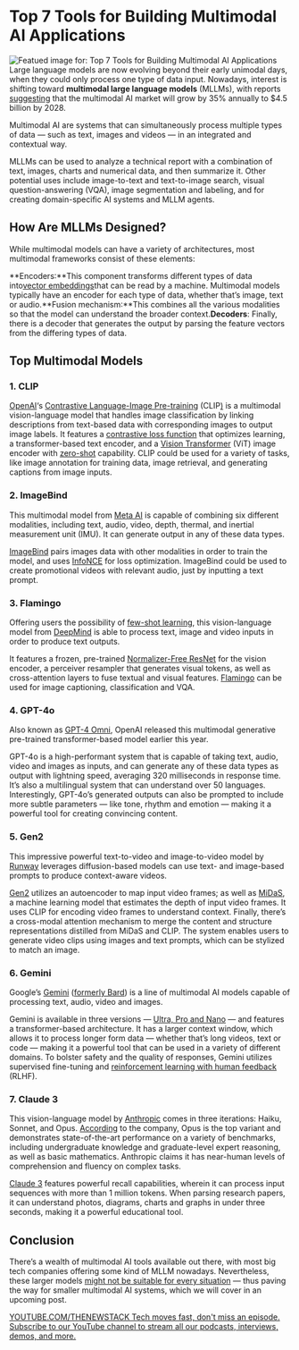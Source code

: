 # Top 7 Tools for Building Multimodal AI Applications
![Featued image for: Top 7 Tools for Building Multimodal AI Applications](https://cdn.thenewstack.io/media/2024/11/37168f9e-google-deepmind-bnoejhgavfe-unsplashb-1024x576.jpg)
Large language models are now evolving beyond their early unimodal days, when they could only process one type of data input. Nowadays, interest is shifting toward **multimodal large language models** (MLLMs), with reports [suggesting](https://www.marketsandmarkets.com/Market-Reports/multimodal-ai-market-104892004.html) that the multimodal AI market will grow by 35% annually to $4.5 billion by 2028.

Multimodal AI are systems that can simultaneously process multiple types of data — such as text, images and videos — in an integrated and contextual way.

MLLMs can be used to analyze a technical report with a combination of text, images, charts and numerical data, and then summarize it. Other potential uses include image-to-text and text-to-image search, visual question-answering (VQA), image segmentation and labeling, and for creating domain-specific AI systems and MLLM agents.

## How Are MLLMs Designed?
While multimodal models can have a variety of architectures, most multimodal frameworks consist of these elements:

**Encoders:**This component transforms different types of data into[vector embeddings](https://thenewstack.io/vector-embeddings-explained-a-beginners-guide-to-powerful-ai/)that can be read by a machine. Multimodal models typically have an encoder for each type of data, whether that’s image, text or audio.**Fusion mechanism:**This combines all the various modalities so that the model can understand the broader context.**Decoders**: Finally, there is a decoder that generates the output by parsing the feature vectors from the differing types of data.
## Top Multimodal Models
### 1. CLIP
[OpenAI](https://openai.com/)‘s [Contrastive Language-Image Pre-training](https://openai.com/index/clip/) (CLIP[)](https://openai.com/index/clip/) is a multimodal vision-language model that handles image classification by linking descriptions from text-based data with corresponding images to output image labels.
It features a [contrastive loss function](https://towardsdatascience.com/contrastive-loss-explaned-159f2d4a87ec) that optimizes learning, a transformer-based text encoder, and a [Vision Transformer](https://huggingface.co/docs/transformers/en/model_doc/vit) (ViT) image encoder with [zero-shot](https://www.kdnuggets.com/2022/12/zeroshot-learning-explained.html) capability. CLIP could be used for a variety of tasks, like image annotation for training data, image retrieval, and generating captions from image inputs.

### 2. ImageBind
This multimodal model from [Meta AI](https://www.meta.ai/) is capable of combining six different modalities, including text, audio, video, depth, thermal, and inertial measurement unit (IMU). It can generate output in any of these data types.

[ImageBind](https://imagebind.metademolab.com/) pairs images data with other modalities in order to train the model, and uses [InfoNCE](https://arxiv.org/pdf/1807.03748v2) for loss optimization. ImageBind could be used to create promotional videos with relevant audio, just by inputting a text prompt.
### 3. Flamingo
Offering users the possibility of [few-shot learning](https://www.analyticsvidhya.com/blog/2021/05/an-introduction-to-few-shot-learning/), this vision-language model from [DeepMind](https://deepmind.google/) is able to process text, image and video inputs in order to produce text outputs.

It features a frozen, pre-trained [Normalizer-Free ResNet](https://arxiv.org/pdf/2102.06171) for the vision encoder, a perceiver resampler that generates visual tokens, as well as cross-attention layers to fuse textual and visual features. [Flamingo](https://arxiv.org/pdf/2204.14198) can be used for image captioning, classification and VQA.

### 4. GPT-4o
Also known as [GPT-4 Omni](https://thenewstack.io/reviewing-code-with-gpt-4o-openais-new-omni-llm/), OpenAI released this multimodal generative pre-trained transformer-based model earlier this year.

GPT-4o is a high-performant system that is capable of taking text, audio, video and images as inputs, and can generate any of these data types as output with lightning speed, averaging 320 milliseconds in response time. It’s also a multilingual system that can understand over 50 languages. Interestingly, GPT-4o’s generated outputs can also be prompted to include more subtle parameters — like tone, rhythm and emotion — making it a powerful tool for creating convincing content.

### 5. Gen2
This impressive powerful text-to-video and image-to-video model by [Runway](https://runwayml.com/) leverages diffusion-based models can use text- and image-based prompts to produce context-aware videos.

[Gen2](https://runwayml.com/research/gen-2) utilizes an autoencoder to map input video frames; as well as [MiDaS](https://pytorch.org/hub/intelisl_midas_v2/), a machine learning model that estimates the depth of input video frames. It uses CLIP for encoding video frames to understand context. Finally, there’s a cross-modal attention mechanism to merge the content and structure representations distilled from MiDaS and CLIP. The system enables users to generate video clips using images and text prompts, which can be stylized to match an image.
### 6. Gemini
Google’s [Gemini](https://gemini.google.com/) ([formerly Bard](https://blog.google/products/gemini/bard-gemini-advanced-app/)) is a line of multimodal AI models capable of processing text, audio, video and images.

Gemini is available in three versions — [Ultra, Pro and Nano](https://thenewstack.io/gemini-all-you-need-to-know-about-googles-multimodal-ai/) — and features a transformer-based architecture. It has a larger context window, which allows it to process longer form data — whether that’s long videos, text or code — making it a powerful tool that can be used in a variety of different domains. To bolster safety and the quality of responses, Gemini utilizes supervised fine-tuning and [reinforcement learning with human feedback](https://www.datacamp.com/blog/what-is-reinforcement-learning-from-human-feedback) (RLHF).

### 7. Claude 3
This vision-language model by [Anthropic](https://www.anthropic.com/) comes in three iterations: Haiku, Sonnet, and Opus. [According](https://www.anthropic.com/news/claude-3-family) to the company, Opus is the top variant and demonstrates state-of-the-art performance on a variety of benchmarks, including undergraduate knowledge and graduate-level expert reasoning, as well as basic mathematics. Anthropic claims it has near-human levels of comprehension and fluency on complex tasks.

[Claude 3](https://claude.ai/) features powerful recall capabilities, wherein it can process input sequences with more than 1 million tokens. When parsing research papers, it can understand photos, diagrams, charts and graphs in under three seconds, making it a powerful educational tool.
## Conclusion
There’s a wealth of multimodal AI tools available out there, with most big tech companies offering some kind of MLLM nowadays. Nevertheless, these larger models [might not be suitable for every situation](https://thenewstack.io/the-rise-of-small-language-models/) — thus paving the way for smaller multimodal AI systems, which we will cover in an upcoming post.

[
YOUTUBE.COM/THENEWSTACK
Tech moves fast, don't miss an episode. Subscribe to our YouTube
channel to stream all our podcasts, interviews, demos, and more.
](https://youtube.com/thenewstack?sub_confirmation=1)
